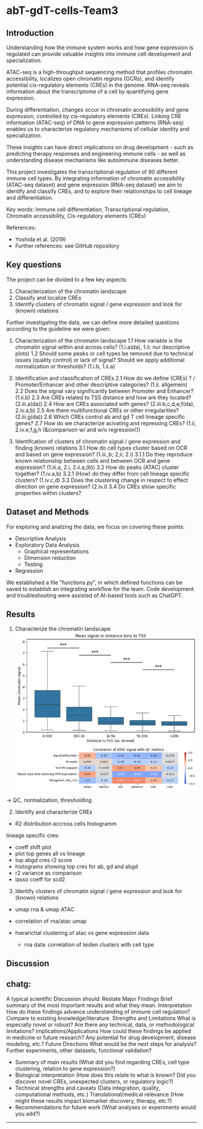 # abT-gdT-cells-Team3

## Introduction

Understanding how the immune system works and how gene expression is regulated can provide valuable insights into immune cell development and specialization. 

ATAC-seq is a high-throughput sequencing method that profiles chromatin accessibility, localizes open chromatin regions (OCRs), and identify potential cis-regulatory elements (CREs) in the genome. RNA-seq reveals information about the transcriptome of a cell by quantifying gene expression.

During differentiation, changes occur in chromatin accessibility and gene expression, controlled by cis-regulatory elements (CREs). Linking CRE information (ATAC-seq) of DNA to gene expression patterns (RNA-seq) enables us to characterize regulatory mechanisms of cellular identity and specialization.

These insights can have direct implications on drug development - such as predicting therapy responses and engineering immune cells - as well as understanding disease mechanisms like autoimmune diseases better.

This project investigates the transcriptional regulation of 90 different immune cell types. By integrating information of chromatin accessibility (ATAC-seq dataset) and gene expression (RNA-seq dataset) we aim to identify and classify CREs, and to explore their relationships to cell lineage and differentiation.

Key words: Immune cell differentiation, Transcriptional regulation, Chromatin accessibility, Cis-regulatory elements (CREs)

References: 
- Yoshida et al. (2019) 
- Further references: see GitHub repository


## Key questions

The project can be divided to a few key aspects:
1. Characterization of the chromatin landscape
2. Classify and localize CREs
3. Identify clusters of chromatin signal / gene expression and look for (known) relations

Further investigating the data, we can define more detailed questions according to the guideline we were given:
1. Characterization of the chromatin landscape
1.1 How variable is the chromatin signal within and across cells? (1.i.a(da), 1.ii: nur descriptive plots)
1.2 Should some peaks or cell types be removed due to technical issues (quality control) or lack of signal? Should we apply additional normalization or thresholds? (1.i.b, 1.ii.a)

2. Identification and classification of CREs
2.1 How do we define (CREs) ? / Promoter/Enhancer and other descriptive categories? (1.ii. allgemein)
2.2 Does the signal vary significantly between Promoter and Enhancer? (1.ii.b)
2.3 Are CREs related to TSS distance and how are they located? (2.iii.a(da))
2.4 How are CREs associated with genes? (2.iii.b,c,d,e,f(da), 2.iv.a,b)
2.5 Are there multifunctional CREs or other irregularities? (2.iii.g(da))
2.6 Which CREs control ab and gd T cell lineage specific genes?
2.7 How do we characterize acivating and repressing CREs? (1.ii, 2.iv.e,f,g,h (&comparison w/ and w/o regression!))

3. Identifcation of clusters of chromatin signal / gene expression and finding (known) relations
3.1 How do cell types cluster based on OCR and based on gene expression? (1.iii.,b; 2,ii; 2.i)
    3.1.1 Do they reproduce known relationship between cells and between OCR and gene expression? (1.iii.a, 2.i, 2.ii.a,(b))
3.2 How do peaks (ATAC) cluster together? (1.iv.a,b)
    3.2.1 (How) do they differ from cell lineage specific clusters? (1.iv.c,d)
3.3 Does the clustering change in respect to effect direciton on gene expression? (2.iv.i)
3.4 Do CREs show specific properties within clusters?


## Dataset and Methods

For exploring and analzing the data, we focus on covering these points:

- Descriptive Analysis
- Exploratory Data Analysis
    - Graphical representations
    - Dimension reduction
    - Testing
- Regression

We established a file "functions.py", in which defined functions can be saved to establish an integrating workflow for the team.
Code development and troubleshooting were assisted of AI-based tools such as ChatGPT.


## Results

1. Characterize the chromatin landscape
![alt text](figures/mean_tss_boxplot.png)
![alt text](figures/QC_ATAC_corr.png)

-> QC, normalization, thresholding

2. Identify and characterize CREs 
- R2 distribution accross cells histogramm


lineage specific cres:
- coeff shift plot
- plot top genes all vs lineage
- top abgd cres r2 score
- histograms showing top cres for ab, gd and abgd
- r2 variance as comparison
- lasso coeff for scd2


3. Identify clusters of chromatin signal / gene expression and look for (known) relations

- umap rna & umap ATAC
- correlation of rna/atac umap
- hierarichal clustering of atac vs gene expression data

    - rna data: correlation of leiden clusters with cell type


## Discussion
chatg:
----
A typical scientific Discussion should:
Restate Major Findings
    Brief summary of the most important results and what they mean.
Interpretation
    How do these findings advance understanding of immune cell regulation?
    Compare to existing knowledge/literature.
Strengths and Limitations
    What is especially novel or robust?
        Are there any technical, data, or methodological limitations?
Implications/Applications
    How could these findings be applied in medicine or future research?
    Any potential for drug development, disease modeling, etc.?
Future Directions
    What would be the next steps for analysis?
    Further experiments, other datasets, functional validation?

- Summary of main results (What did you find regarding CREs, cell type clustering, relation to gene expression?)
- Biological interpretation (How does this relate to what is known? Did you discover novel CREs, unexpected clusters, or regulatory logic?)
- Technical strengths and caveats (Data integration, quality, computational methods, etc.)
Translational/medical relevance (How might these results impact biomarker discovery, therapy, etc.?)
- Recommendations for future work (What analyses or experiments would you add?)
----